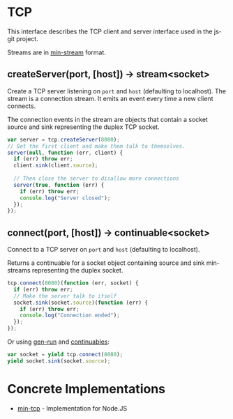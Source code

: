 # TCP

This interface describes the TCP client and server interface used in the js-git project.

Streams are in [min-stream][] format.

## createServer(port, [host]) -> stream&lt;socket>

Create a TCP server listening on `port` and `host` (defaulting to localhost).  The stream is a connection stream.  It emits an event every time a new client connects.

The connection events in the stream are objects that contain a socket source and sink representing the duplex TCP socket.

```js
var server = tcp.createServer(8080);
// Get the first client and make them talk to themselves.
server(null, function (err, client) {
  if (err) throw err;
  client.sink(client.source);
  
  // Then close the server to disallow more connections
  server(true, function (err) {
    if (err) throw err;
    console.log("Server closed");
  });
});
```

## connect(port, [host]) -> continuable&lt;socket>

Connect to a TCP server on `port` and `host` (defaulting to localhost).

Returns a continuable for a socket object containing source and sink min-streams representing the duplex socket.

```js
tcp.connect(8080)(function (err, socket) {
  if (err) throw err;
  // Make the server talk to itself
  socket.sink(socket.source)(function (err) {
    if (err) throw err;
    console.log("Connection ended");
  });
});
```

Or using [gen-run][] and [continuables][]:

```js
var socket = yield tcp.connect(8080);
yield socket.sink(socket.source);
```

# Concrete Implementations

 - [min-tcp](https://github.com/creationix/min-tcp) - Implementation for Node.JS

[min-stream]: https://github.com/creationix/js-git/blob/master/specs/min-stream.md
[gen-run]: https://github.com/creationix/gen-run
[continuables]: https://github.com/creationix/js-git/blob/master/specs/continuable.md
